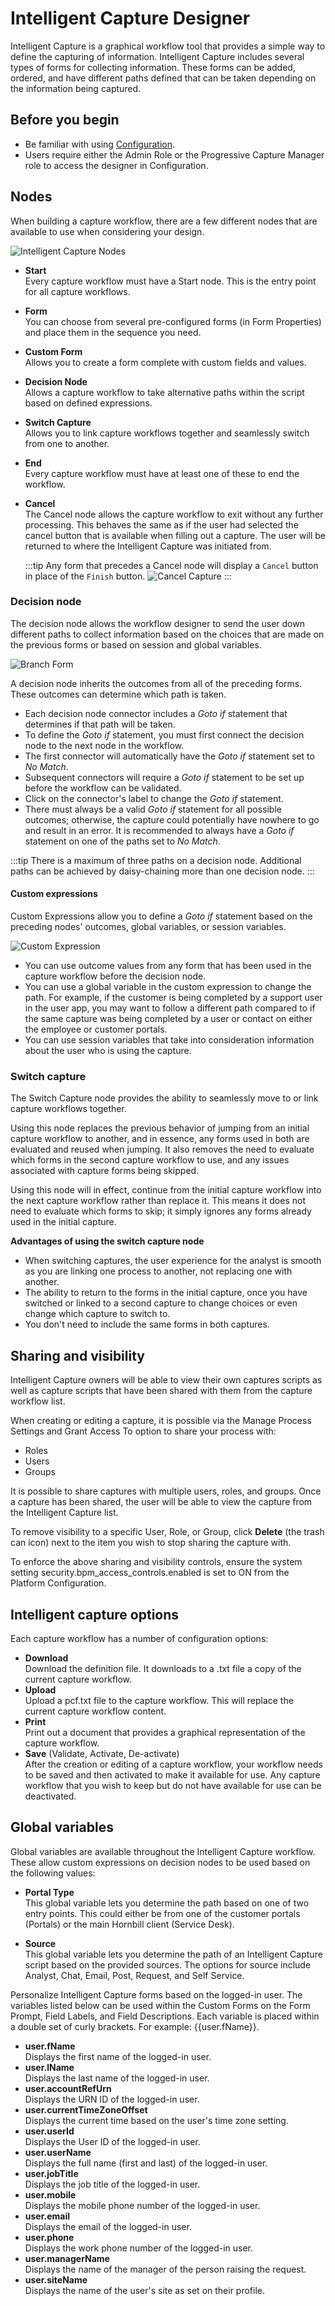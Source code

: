 # Intelligent Capture Designer
Intelligent Capture is a graphical workflow tool that provides a simple way to define the capturing of information. Intelligent Capture includes several types of forms for collecting information. These forms can be added, ordered, and have different paths defined that can be taken depending on the information being captured.

## Before you begin
* Be familiar with using [Configuration](/esp-config/getting-started/using-configuration).
* Users require either the Admin Role or the Progressive Capture Manager role to access the designer in Configuration.

## Nodes
When building a capture workflow, there are a few different nodes that are available to use when considering your design.

![Intelligent Capture Nodes](/_books/esp-config/images/capture-nodes.png)

* **Start**<br>Every capture workflow must have a Start node. This is the entry point for all capture workflows.
* **Form**<br>You can choose from several pre-configured forms (in Form Properties) and place them in the sequence you need.
* **Custom Form**<br>Allows you to create a form complete with custom fields and values.
* **Decision Node**<br>Allows a capture workflow to take alternative paths within the script based on defined expressions.
* **Switch Capture**<br>Allows you to link capture workflows together and seamlessly switch from one to another.
* **End**<br>Every capture workflow must have at least one of these to end the workflow.
* **Cancel**<br>The Cancel node allows the capture workflow to exit without any further processing. This behaves the same as if the user had selected the cancel button that is available when filling out a capture. The user will be returned to where the Intelligent Capture was initiated from.

    :::tip
    Any form that precedes a Cancel node will display a `Cancel` button in place of the `Finish` button.
    ![Cancel Capture](/_books/esp-config/images/capture-cancel-button.png)
    :::

### Decision node
The decision node allows the workflow designer to send the user down different paths to collect information based on the choices that are made on the previous forms or based on session and global variables.

![Branch Form](/_books/esp-config/images/decision-node.png)

A decision node inherits the outcomes from all of the preceding forms. These outcomes can determine which path is taken.
* Each decision node connector includes a *Goto if* statement that determines if that path will be taken. 
* To define the *Goto if* statement, you must first connect the decision node to the next node in the workflow.
* The first connector will automatically have the *Goto if* statement set to *No Match*.
* Subsequent connectors will require a *Goto if* statement to be set up before the workflow can be validated.
* Click on the connector's label to change the *Goto if* statement.
* There must always be a valid *Goto if* statement for all possible outcomes; otherwise, the capture could potentially have nowhere to go and result in an error. It is recommended to always have a *Goto if* statement on one of the paths set to *No Match*.

:::tip
There is a maximum of three paths on a decision node.  Additional paths can be achieved by daisy-chaining more than one decision node.
:::

#### Custom expressions
Custom Expressions allow you to define a *Goto if* statement based on the preceding nodes' outcomes, global variables, or session variables.

![Custom Expression](/_books/esp-config/images/custom-expression.png)

* You can use outcome values from any form that has been used in the capture workflow before the decision node. 
* You can use a global variable in the custom expression to change the path. For example, if the customer is being completed by a support user in the user app, you may want to follow a different path compared to if the same capture was being completed by a user or contact on either the employee or customer portals.
* You can use session variables that take into consideration information about the user who is using the capture.

### Switch capture
The Switch Capture node provides the ability to seamlessly move to or link capture workflows together. 

Using this node replaces the previous behavior of jumping from an initial capture workflow to another, and in essence, any forms used in both are evaluated and reused when jumping. It also removes the need to evaluate which forms in the second capture workflow to use, and any issues associated with capture forms being skipped.

Using this node will in effect, continue from the initial capture workflow into the next capture workflow rather than replace it. This means it does not need to evaluate which forms to skip; it simply ignores any forms already used in the initial capture.

**Advantages of using the switch capture node**
* When switching captures, the user experience for the analyst is smooth as you are linking one process to another, not replacing one with another.
* The ability to return to the forms in the initial capture, once you have switched or linked to a second capture to change choices or even change which capture to switch to.
* You don't need to include the same forms in both captures. 

## Sharing and visibility
Intelligent Capture owners will be able to view their own captures scripts as well as capture scripts that have been shared with them from the capture workflow list.

When creating or editing a capture, it is possible via the Manage Process Settings and Grant Access To option to share your process with:

* Roles
* Users
* Groups

It is possible to share captures with multiple users, roles, and groups. Once a capture has been shared, the user will be able to view the capture from the Intelligent Capture list.

To remove visibility to a specific User, Role, or Group, click **Delete** (the trash can icon) next to the item you wish to stop sharing the capture with.

To enforce the above sharing and visibility controls, ensure the system setting security.bpm_access_controls.enabled is set to ON from the Platform Configuration.

## Intelligent capture options
Each capture workflow has a number of configuration options:

* **Download**<br>Download the definition file. It downloads to a .txt file a copy of the current capture workflow.
* **Upload**<br>Upload a pcf.txt file to the capture workflow. This will replace the current capture workflow content.
* **Print**<br>Print out a document that provides a graphical representation of the capture workflow.
* **Save** (Validate, Activate, De-activate)<br>After the creation or editing of a capture workflow, your workflow needs to be saved and then activated to make it available for use. Any capture workflow that you wish to keep but do not have available for use can be deactivated.

## Global variables
Global variables are available throughout the Intelligent Capture workflow. These allow custom expressions on decision nodes to be used based on the following values:

* **Portal Type**<br>This global variable lets you determine the path based on one of two entry points. This could either be from one of the customer portals (Portals) or the main Hornbill client (Service Desk).

* **Source**<br>This global variable lets you determine the path of an Intelligent Capture script based on the provided sources. The options for source include Analyst, Chat, Email, Post, Request, and Self Service.

Personalize Intelligent Capture forms based on the logged-in user. The variables listed below can be used within the Custom Forms on the Form Prompt, Field Labels, and Field Descriptions. Each variable is placed within a double set of curly brackets. For example: {{user.fName}}.

* **user.fName**<br>Displays the first name of the logged-in user.
* **user.lName**<br>Displays the last name of the logged-in user.
* **user.accountRefUrn**<br>Displays the URN ID of the logged-in user.
* **user.currentTimeZoneOffset**<br>Displays the current time based on the user's time zone setting.
* **user.userId**<br>Displays the User ID of the logged-in user.
* **user.userName**<br>Displays the full name (first and last) of the logged-in user.
* **user.jobTitle**<br>Displays the job title of the logged-in user.
* **user.mobile**<br>Displays the mobile phone number of the logged-in user.
* **user.email**<br>Displays the email of the logged-in user.
* **user.phone**<br>Displays the work phone number of the logged-in user.
* **user.managerName**<br>Displays the name of the manager of the person raising the request.
* **user.siteName**<br>Displays the name of the user's site as set on their profile.
